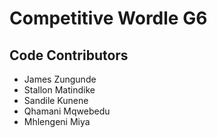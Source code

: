 # Competitive Wordle G6

## Code Contributors

- James Zungunde
- Stallon Matindike
- Sandile Kunene
- Qhamani Mqwebedu
- Mhlengeni Miya
